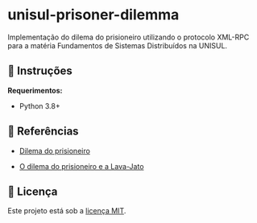 # unisul-prisoner-dilemma

Implementação do dilema do prisioneiro utilizando o protocolo XML-RPC para a matéria Fundamentos de Sistemas Distribuídos na UNISUL.

## 📜 Instruções

**Requerimentos:**

-   Python 3.8+

## 🔗 Referências

- [Dilema do prisioneiro](https://pt.wikipedia.org/wiki/Dilema_do_prisioneiro)

- [O dilema do prisioneiro e a Lava-Jato](https://agcomunique.wordpress.com/2016/11/17/o-dilema-do-prisioneiro-e-a-lava-jato/)

## 🔑 Licença

Este projeto está sob a [licença MIT](LICENSE.md).
